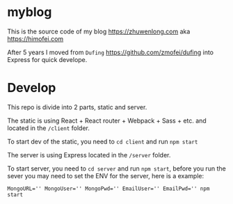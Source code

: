 # myblog

This is the source code of my blog https://zhuwenlong.com aka https://himofei.com

After 5 years I moved from `Dufing` https://github.com/zmofei/dufing into Express for quick develope.

# Develop

This repo is divide into 2 parts, static and server.

The static is using React + React router + Webpack + Sass + etc. and located in the `/client` folder.

To start dev of the static, you need to `cd client` and run `npm start`

The server is using Express located in the `/server` folder.

To start server, you need to `cd server` and run `npm start`, before you run the sever you may need to set the ENV for the server, here is a example:

```
MongoURL='' MongoUser='' MongoPwd='' EmailUser='' EmailPwd='' npm start
```
